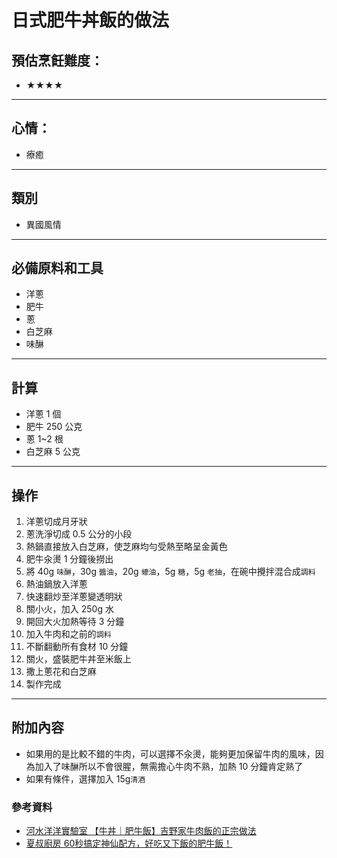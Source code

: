 # 日式肥牛丼飯的做法

## 預估烹飪難度：

- ★★★★

---

## 心情：

- 療癒


---

## 類別
- 異國風情

---

## 必備原料和工具

- 洋蔥
- 肥牛
- 蔥
- 白芝麻
- 味醂

---

## 計算

- 洋蔥 1 個
- 肥牛 250 公克
- 蔥 1~2 根
- 白芝麻 5 公克

---

## 操作

1. 洋蔥切成月牙狀
2. 蔥洗淨切成 0.5 公分的小段
3. 熱鍋直接放入白芝麻，使芝麻均勻受熱至略呈金黃色
4. 肥牛汆燙 1 分鐘後撈出
5. 將 40g `味醂`，30g `醬油`，20g `蠔油`，5g `糖`，5g `老抽`，在碗中攪拌混合成`調料`
6. 熱油鍋放入洋蔥
7. 快速翻炒至洋蔥變透明狀
8. 關小火，加入 250g 水
9. 開回大火加熱等待 3 分鐘
10. 加入牛肉和之前的`調料`
11. 不斷翻動所有食材 10 分鐘
12. 關火，盛裝肥牛丼至米飯上
13. 撒上蔥花和白芝麻
14. 製作完成

---

## 附加內容

- 如果用的是比較不錯的牛肉，可以選擇不汆燙，能夠更加保留牛肉的風味，因為加入了味醂所以不會很腥，無需擔心牛肉不熟，加熱 10 分鐘肯定熟了
- 如果有條件，選擇加入 15g`清酒`

### 參考資料

- [河水洋洋實驗室 【牛丼｜肥牛飯】吉野家牛肉飯的正宗做法](https://www.bilibili.com/video/BV1rK4y1d7Fk)
- [夏叔廚房 60秒搞定神仙配方，好吃又下飯的肥牛飯！](https://www.bilibili.com/video/BV1xu4y1676X)

